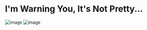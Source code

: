 # I'm Warning You, It's Not Pretty...
![image](https://user-images.githubusercontent.com/78314850/174683339-dce44eee-bb34-43b8-a97b-2dc4963d5331.png)
![image](https://user-images.githubusercontent.com/78314850/174683382-3cf82714-4d8d-4fa6-88fe-df6d3f6a57ce.png)


